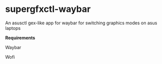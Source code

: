 # supergfxctl-waybar
An asusctl gex-like app for waybar for switching graphics modes on asus laptops


**Requirements**

Waybar

Wofi
